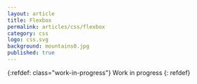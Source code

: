 ```yaml
---
layout: article
title: Flexbox
permalink: articles/css/flexbox
category: css
logo: css.svg
background: mountains0.jpg
published: true
---
```


{:refdef: class="work-in-progress"}
Work in progress
{: refdef}
